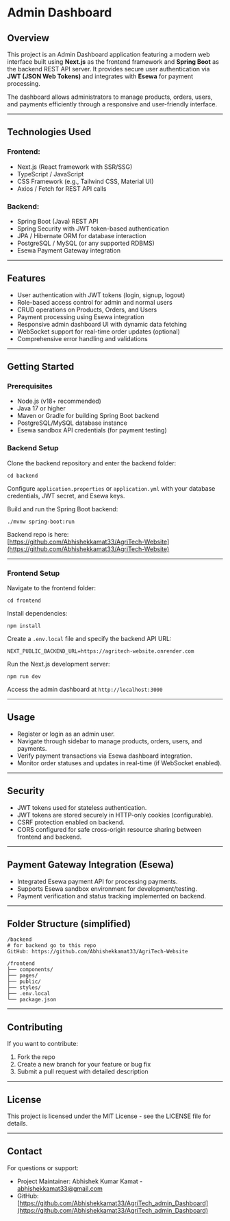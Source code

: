 
# Admin Dashboard

## Overview

This project is an Admin Dashboard application featuring a modern web interface built using **Next.js** as the frontend framework and **Spring Boot** as the backend REST API server. It provides secure user authentication via **JWT (JSON Web Tokens)** and integrates with **Esewa** for payment processing.

The dashboard allows administrators to manage products, orders, users, and payments efficiently through a responsive and user-friendly interface.

---

## Technologies Used

### Frontend:
- Next.js (React framework with SSR/SSG)
- TypeScript / JavaScript
- CSS Framework (e.g., Tailwind CSS, Material UI)
- Axios / Fetch for REST API calls

### Backend:
- Spring Boot (Java) REST API
- Spring Security with JWT token-based authentication
- JPA / Hibernate ORM for database interaction
- PostgreSQL / MySQL (or any supported RDBMS)
- Esewa Payment Gateway integration

---

## Features

- User authentication with JWT tokens (login, signup, logout)
- Role-based access control for admin and normal users
- CRUD operations on Products, Orders, and Users
- Payment processing using Esewa integration
- Responsive admin dashboard UI with dynamic data fetching
- WebSocket support for real-time order updates (optional)
- Comprehensive error handling and validations

---

## Getting Started

### Prerequisites
- Node.js (v18+ recommended)
- Java 17 or higher
- Maven or Gradle for building Spring Boot backend
- PostgreSQL/MySQL database instance
- Esewa sandbox API credentials (for payment testing)

### Backend Setup
Clone the backend repository and enter the backend folder:  
```
cd backend
```

Configure `application.properties` or `application.yml` with your database credentials, JWT secret, and Esewa keys.

Build and run the Spring Boot backend:  
```
./mvnw spring-boot:run
```

Backend repo is here:  
[https://github.com/Abhishekkamat33/AgriTech-Website](https://github.com/Abhishekkamat33/AgriTech-Website)

---

### Frontend Setup
Navigate to the frontend folder:  
```
cd frontend
```

Install dependencies:  
```
npm install
```

Create a `.env.local` file and specify the backend API URL:  
```
NEXT_PUBLIC_BACKEND_URL=https://agritech-website.onrender.com
```

Run the Next.js development server:  
```
npm run dev
```

Access the admin dashboard at `http://localhost:3000`

---

## Usage

- Register or login as an admin user.
- Navigate through sidebar to manage products, orders, users, and payments.
- Verify payment transactions via Esewa dashboard integration.
- Monitor order statuses and updates in real-time (if WebSocket enabled).

---

## Security

- JWT tokens used for stateless authentication.
- JWT tokens are stored securely in HTTP-only cookies (configurable).
- CSRF protection enabled on backend.
- CORS configured for safe cross-origin resource sharing between frontend and backend.

---

## Payment Gateway Integration (Esewa)

- Integrated Esewa payment API for processing payments.
- Supports Esewa sandbox environment for development/testing.
- Payment verification and status tracking implemented on backend.

---

## Folder Structure (simplified)

```
/backend
# for backend go to this repo
GitHub: https://github.com/Abhishekkamat33/AgriTech-Website

/frontend
├── components/
├── pages/
├── public/
├── styles/
├── .env.local
└── package.json
```

---

## Contributing

If you want to contribute:

1. Fork the repo  
2. Create a new branch for your feature or bug fix  
3. Submit a pull request with detailed description  

---

## License

This project is licensed under the MIT License - see the LICENSE file for details.

---

## Contact

For questions or support:

- Project Maintainer: Abhishek Kumar Kamat - abhishekkamat33@gmail.com  
- GitHub: [https://github.com/Abhishekkamat33/AgriTech_admin_Dashboard](https://github.com/Abhishekkamat33/AgriTech_admin_Dashboard)
```


